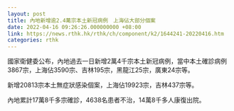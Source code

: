 ```yaml
---
layout: post
title: 內地新增逾2.4萬宗本土新冠病例　上海佔大部分個案
date: 2022-04-16 09:26:26.000000000 +08:00
link: https://news.rthk.hk/rthk/ch/component/k2/1644241-20220416.htm
categories: rthk
---
```


國家衛健委公布，內地過去一日新增2萬4千宗本土新冠病例，當中本土確診病例3867宗，上海佔3590宗、吉林195宗，黑龍江25宗，廣東24宗等。

新增20813宗本土無症狀感染個案，上海佔19923宗，吉林437宗等。

內地累計17萬8千多宗確診，4638名患者不治，14萬8千多人康復出院。
